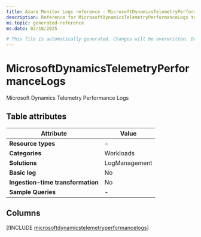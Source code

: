 ```yaml
---
title: Azure Monitor Logs reference - MicrosoftDynamicsTelemetryPerformanceLogs
description: Reference for MicrosoftDynamicsTelemetryPerformanceLogs table in Azure Monitor Logs.
ms.topic: generated-reference
ms.date: 02/18/2025

# This file is automatically generated. Changes will be overwritten. Do not change this file directly.
---
```


# MicrosoftDynamicsTelemetryPerformanceLogs

Microsoft Dynamics Telemetry Performance Logs


## Table attributes

|Attribute|Value|
|---|---|
|**Resource types**|-|
|**Categories**|Workloads|
|**Solutions**| LogManagement|
|**Basic log**|No|
|**Ingestion-time transformation**|No|
|**Sample Queries**|-|



## Columns
  
[!INCLUDE [microsoftdynamicstelemetryperformancelogs](~/reusable-content/ce-skilling/azure/includes/azure-monitor/reference/tables/microsoftdynamicstelemetryperformancelogs-include.md)]
